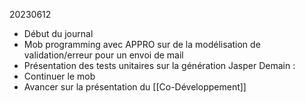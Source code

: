 20230612
- Début du journal
- Mob programming avec APPRO sur de la modélisation de validation/erreur pour un envoi de mail
- Présentation des tests unitaires sur la génération Jasper
Demain :
- Continuer le mob
- Avancer sur la présentation du [[Co-Développement]]
